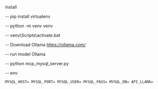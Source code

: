 install 

-- pip install virtualenv

-- python -m venv venv

-- venv\Scripts\activate.bat

-- Download Ollama https://ollama.com/

-- run model Ollama 

-- python mcp_mysql_server.py

-- env 

`MYSQL_HOST=
MYSQL_PORT=
MYSQL_USER=
MYSQL_PASS=
MYSQL_DB=
API_LLAMA=
`
